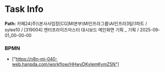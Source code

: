 # Task Info

**Path:** 카페24(주)\본사사업장\[CG]MI본부\MI인프라그룹\AI인프라3팀\1파트 / sylee10 / [319004] 엔터프라이즈마스터 대시보드 메인화면 기획 _ 기획 / 2025-09-01_00-00-00

### BPMN
- ["https://n8n-mi-040-web.hanpda.com/workflow/HHwyDKylemKymZ5N"]

